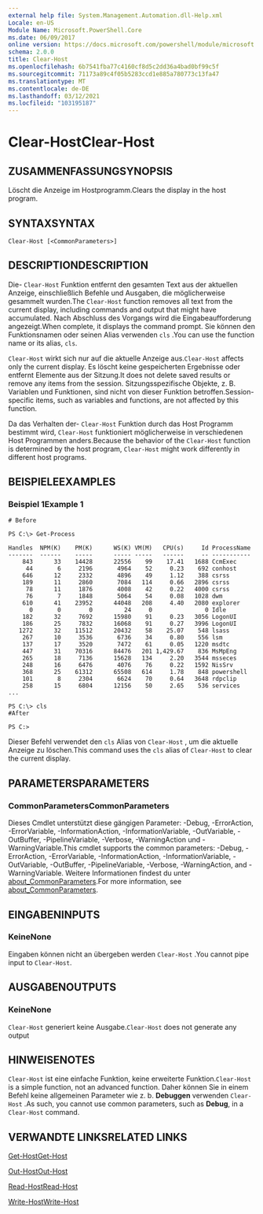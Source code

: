 ```yaml
---
external help file: System.Management.Automation.dll-Help.xml
Locale: en-US
Module Name: Microsoft.PowerShell.Core
ms.date: 06/09/2017
online version: https://docs.microsoft.com/powershell/module/microsoft.powershell.core/clear-host?view=powershell-7.2&WT.mc_id=ps-gethelp
schema: 2.0.0
title: Clear-Host
ms.openlocfilehash: 6b7541fba77c4160cf8d5c2dd36a4bad0bf99c5f
ms.sourcegitcommit: 71173a89c4f05b5283ccd1e885a780773c13fa47
ms.translationtype: MT
ms.contentlocale: de-DE
ms.lasthandoff: 03/12/2021
ms.locfileid: "103195187"
---
```

# <span data-ttu-id="123dd-102">Clear-Host</span><span class="sxs-lookup"><span data-stu-id="123dd-102">Clear-Host</span></span>

## <span data-ttu-id="123dd-103">ZUSAMMENFASSUNG</span><span class="sxs-lookup"><span data-stu-id="123dd-103">SYNOPSIS</span></span>

<span data-ttu-id="123dd-104">Löscht die Anzeige im Hostprogramm.</span><span class="sxs-lookup"><span data-stu-id="123dd-104">Clears the display in the host program.</span></span>

## <span data-ttu-id="123dd-105">SYNTAX</span><span class="sxs-lookup"><span data-stu-id="123dd-105">SYNTAX</span></span>

```
Clear-Host [<CommonParameters>]
```

## <span data-ttu-id="123dd-106">DESCRIPTION</span><span class="sxs-lookup"><span data-stu-id="123dd-106">DESCRIPTION</span></span>

<span data-ttu-id="123dd-107">Die- `Clear-Host` Funktion entfernt den gesamten Text aus der aktuellen Anzeige, einschließlich Befehle und Ausgaben, die möglicherweise gesammelt wurden.</span><span class="sxs-lookup"><span data-stu-id="123dd-107">The `Clear-Host` function removes all text from the current display, including commands and output that might have accumulated.</span></span> <span data-ttu-id="123dd-108">Nach Abschluss des Vorgangs wird die Eingabeaufforderung angezeigt.</span><span class="sxs-lookup"><span data-stu-id="123dd-108">When complete, it displays the command prompt.</span></span> <span data-ttu-id="123dd-109">Sie können den Funktionsnamen oder seinen Alias verwenden `cls` .</span><span class="sxs-lookup"><span data-stu-id="123dd-109">You can use the function name or its alias, `cls`.</span></span>

<span data-ttu-id="123dd-110">`Clear-Host` wirkt sich nur auf die aktuelle Anzeige aus.</span><span class="sxs-lookup"><span data-stu-id="123dd-110">`Clear-Host` affects only the current display.</span></span> <span data-ttu-id="123dd-111">Es löscht keine gespeicherten Ergebnisse oder entfernt Elemente aus der Sitzung.</span><span class="sxs-lookup"><span data-stu-id="123dd-111">It does not delete saved results or remove any items from the session.</span></span> <span data-ttu-id="123dd-112">Sitzungsspezifische Objekte, z. B. Variablen und Funktionen, sind nicht von dieser Funktion betroffen.</span><span class="sxs-lookup"><span data-stu-id="123dd-112">Session-specific items, such as variables and functions, are not affected by this function.</span></span>

<span data-ttu-id="123dd-113">Da das Verhalten der- `Clear-Host` Funktion durch das Host Programm bestimmt wird, `Clear-Host` funktioniert möglicherweise in verschiedenen Host Programmen anders.</span><span class="sxs-lookup"><span data-stu-id="123dd-113">Because the behavior of the `Clear-Host` function is determined by the host program, `Clear-Host` might work differently in different host programs.</span></span>

## <span data-ttu-id="123dd-114">BEISPIELE</span><span class="sxs-lookup"><span data-stu-id="123dd-114">EXAMPLES</span></span>

### <span data-ttu-id="123dd-115">Beispiel 1</span><span class="sxs-lookup"><span data-stu-id="123dd-115">Example 1</span></span>

```
# Before

PS C:\> Get-Process

Handles  NPM(K)    PM(K)      WS(K) VM(M)   CPU(s)     Id ProcessName
-------  ------    -----      ----- -----   ------     -- -----------
    843      33    14428      22556    99    17.41   1688 CcmExec
     44       6     2196       4964    52     0.23    692 conhost
    646      12     2332       4896    49     1.12    388 csrss
    189      11     2860       7084   114     0.66   2896 csrss
     78      11     1876       4008    42     0.22   4000 csrss
     76       7     1848       5064    54     0.08   1028 dwm
    610      41    23952      44048   208     4.40   2080 explorer
      0       0        0         24     0               0 Idle
    182      32     7692      15980    91     0.23   3056 LogonUI
    186      25     7832      16068    91     0.27   3996 LogonUI
   1272      32    11512      20432    58    25.07    548 lsass
    267      10     3536       6736    34     0.80    556 lsm
    137      17     3520       7472    61     0.05   1220 msdtc
    447      31    70316      84476   201 1,429.67    836 MsMpEng
    265      18     7136      15628   134     2.20   3544 msseces
    248      16     6476       4076    76     0.22   1592 NisSrv
    368      25    61312      65508   614     1.78    848 powershell
    101       8     2304       6624    70     0.64   3648 rdpclip
    258      15     6804      12156    50     2.65    536 services
...

PS C:\> cls
#After

PS C:>
```

<span data-ttu-id="123dd-116">Dieser Befehl verwendet den `cls` Alias von `Clear-Host` , um die aktuelle Anzeige zu löschen.</span><span class="sxs-lookup"><span data-stu-id="123dd-116">This command uses the `cls` alias of `Clear-Host` to clear the current display.</span></span>

## <span data-ttu-id="123dd-117">PARAMETERS</span><span class="sxs-lookup"><span data-stu-id="123dd-117">PARAMETERS</span></span>

### <span data-ttu-id="123dd-118">CommonParameters</span><span class="sxs-lookup"><span data-stu-id="123dd-118">CommonParameters</span></span>
<span data-ttu-id="123dd-119">Dieses Cmdlet unterstützt diese gängigen Parameter: -Debug, -ErrorAction, -ErrorVariable, -InformationAction, -InformationVariable, -OutVariable, -OutBuffer, -PipelineVariable, -Verbose, -WarningAction und -WarningVariable.</span><span class="sxs-lookup"><span data-stu-id="123dd-119">This cmdlet supports the common parameters: -Debug, -ErrorAction, -ErrorVariable, -InformationAction, -InformationVariable, -OutVariable, -OutBuffer, -PipelineVariable, -Verbose, -WarningAction, and -WarningVariable.</span></span> <span data-ttu-id="123dd-120">Weitere Informationen findest du unter [about_CommonParameters](https://go.microsoft.com/fwlink/?LinkID=113216).</span><span class="sxs-lookup"><span data-stu-id="123dd-120">For more information, see [about_CommonParameters](https://go.microsoft.com/fwlink/?LinkID=113216).</span></span>

## <span data-ttu-id="123dd-121">EINGABEN</span><span class="sxs-lookup"><span data-stu-id="123dd-121">INPUTS</span></span>

### <span data-ttu-id="123dd-122">Keine</span><span class="sxs-lookup"><span data-stu-id="123dd-122">None</span></span>

<span data-ttu-id="123dd-123">Eingaben können nicht an übergeben werden `Clear-Host` .</span><span class="sxs-lookup"><span data-stu-id="123dd-123">You cannot pipe input to `Clear-Host`.</span></span>

## <span data-ttu-id="123dd-124">AUSGABEN</span><span class="sxs-lookup"><span data-stu-id="123dd-124">OUTPUTS</span></span>

### <span data-ttu-id="123dd-125">Keine</span><span class="sxs-lookup"><span data-stu-id="123dd-125">None</span></span>

<span data-ttu-id="123dd-126">`Clear-Host` generiert keine Ausgabe.</span><span class="sxs-lookup"><span data-stu-id="123dd-126">`Clear-Host` does not generate any output</span></span>

## <span data-ttu-id="123dd-127">HINWEISE</span><span class="sxs-lookup"><span data-stu-id="123dd-127">NOTES</span></span>

<span data-ttu-id="123dd-128">`Clear-Host` ist eine einfache Funktion, keine erweiterte Funktion.</span><span class="sxs-lookup"><span data-stu-id="123dd-128">`Clear-Host` is a simple function, not an advanced function.</span></span> <span data-ttu-id="123dd-129">Daher können Sie in einem Befehl keine allgemeinen Parameter wie z. b. **Debuggen** verwenden `Clear-Host` .</span><span class="sxs-lookup"><span data-stu-id="123dd-129">As such, you cannot use common parameters, such as **Debug**, in a `Clear-Host` command.</span></span>

## <span data-ttu-id="123dd-130">VERWANDTE LINKS</span><span class="sxs-lookup"><span data-stu-id="123dd-130">RELATED LINKS</span></span>

[<span data-ttu-id="123dd-131">Get-Host</span><span class="sxs-lookup"><span data-stu-id="123dd-131">Get-Host</span></span>](../Microsoft.PowerShell.Utility/Get-Host.md)

[<span data-ttu-id="123dd-132">Out-Host</span><span class="sxs-lookup"><span data-stu-id="123dd-132">Out-Host</span></span>](Out-Host.md)

[<span data-ttu-id="123dd-133">Read-Host</span><span class="sxs-lookup"><span data-stu-id="123dd-133">Read-Host</span></span>](../Microsoft.PowerShell.Utility/Read-Host.md)

[<span data-ttu-id="123dd-134">Write-Host</span><span class="sxs-lookup"><span data-stu-id="123dd-134">Write-Host</span></span>](../Microsoft.PowerShell.Utility/Write-Host.md)

